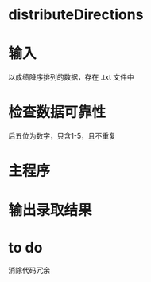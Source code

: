 # distributeDirections
# 输入
以成绩降序排列的数据，存在 .txt 文件中
# 检查数据可靠性
后五位为数字，只含1-5，且不重复
# 主程序
# 输出录取结果

# to do
消除代码冗余
